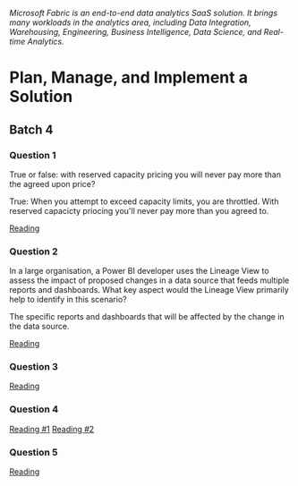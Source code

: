 _Microsoft Fabric is an end-to-end data analytics SaaS solution. It brings many workloads in the analytics area, including Data Integration, Warehousing, Engineering, Business Intelligence, Data Science, and Real-time Analytics._

# Plan, Manage, and Implement a Solution

## Batch 4

### Question 1

True or false: with reserved capacity pricing you will never pay more than the agreed upon price?

True: When you attempt to exceed capacity limits, you are throttled. With reserved capacicty priocing you'll never pay more than you agreed to.

[Reading](https://learn.microsoft.com/en-us/power-bi/enterprise/service-premium-capacity-manage)

### Question 2

In a large organisation, a Power BI developer uses the Lineage View to assess the impact of proposed changes in a data source that feeds multiple reports and dashboards. What key aspect would the Lineage View primarily help to identify in this scenario?

The specific reports and dashboards that will be affected by the change in the data source.

[Reading](https://learn.microsoft.com/en-us/fabric/governance/lineage)

### Question 3

[Reading](https://learn.microsoft.com/en-us/power-bi/enterprise/service-premium-connect-tools)

### Question 4

[Reading #1](https://learn.microsoft.com/en-us/fabric/get-started/apply-sensitivity-labels)
[Reading #2](https://learn.microsoft.com/en-us/power-bi/enterprise/service-security-sensitivity-label-overview)

### Question 5

[Reading](https://learn.microsoft.com/en-us/fabric/data-warehouse/share-warehouse-manage-permissions)
